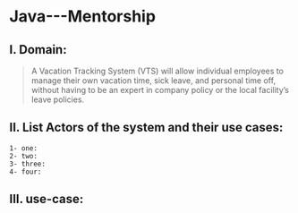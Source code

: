 # Java---Mentorship

## I.	Domain:
> A Vacation Tracking System (VTS) will allow individual employees to manage their own vacation time, sick leave, and personal time off, without having to be an expert in company policy or the local facility’s leave policies.

## II.	List Actors of the system and their use cases:
    1- one:	
    2- two:
    3- three:
    4- four:

## III.	use-case:

